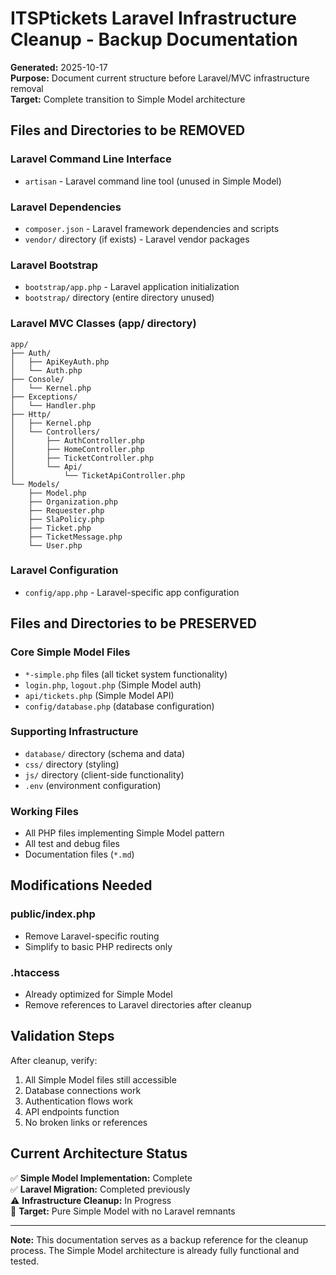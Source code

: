 # ITSPtickets Laravel Infrastructure Cleanup - Backup Documentation

**Generated:** 2025-10-17  
**Purpose:** Document current structure before Laravel/MVC infrastructure removal  
**Target:** Complete transition to Simple Model architecture  

## Files and Directories to be REMOVED

### Laravel Command Line Interface
- `artisan` - Laravel command line tool (unused in Simple Model)

### Laravel Dependencies
- `composer.json` - Laravel framework dependencies and scripts
- `vendor/` directory (if exists) - Laravel vendor packages

### Laravel Bootstrap
- `bootstrap/app.php` - Laravel application initialization
- `bootstrap/` directory (entire directory unused)

### Laravel MVC Classes (app/ directory)
```
app/
├── Auth/
│   ├── ApiKeyAuth.php
│   └── Auth.php  
├── Console/
│   └── Kernel.php
├── Exceptions/
│   └── Handler.php
├── Http/
│   ├── Kernel.php
│   └── Controllers/
│       ├── AuthController.php
│       ├── HomeController.php  
│       ├── TicketController.php
│       └── Api/
│           └── TicketApiController.php
└── Models/
    ├── Model.php
    ├── Organization.php
    ├── Requester.php
    ├── SlaPolicy.php
    ├── Ticket.php
    ├── TicketMessage.php
    └── User.php
```

### Laravel Configuration
- `config/app.php` - Laravel-specific app configuration

## Files and Directories to be PRESERVED

### Core Simple Model Files
- `*-simple.php` files (all ticket system functionality)
- `login.php`, `logout.php` (Simple Model auth)
- `api/tickets.php` (Simple Model API)
- `config/database.php` (database configuration)

### Supporting Infrastructure  
- `database/` directory (schema and data)
- `css/` directory (styling)
- `js/` directory (client-side functionality)
- `.env` (environment configuration)

### Working Files
- All PHP files implementing Simple Model pattern
- All test and debug files
- Documentation files (`*.md`)

## Modifications Needed

### public/index.php
- Remove Laravel-specific routing
- Simplify to basic PHP redirects only

### .htaccess  
- Already optimized for Simple Model
- Remove references to Laravel directories after cleanup

## Validation Steps

After cleanup, verify:
1. All Simple Model files still accessible
2. Database connections work
3. Authentication flows work  
4. API endpoints function
5. No broken links or references

## Current Architecture Status

✅ **Simple Model Implementation:** Complete  
✅ **Laravel Migration:** Completed previously  
⚠️ **Infrastructure Cleanup:** In Progress  
🎯 **Target:** Pure Simple Model with no Laravel remnants  

---

**Note:** This documentation serves as a backup reference for the cleanup process. The Simple Model architecture is already fully functional and tested.
